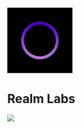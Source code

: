 <p align="left">
<kbd>
<img width="150px" src="03FE2BB6-57BE-4259-B538-2A04307904E4.jpeg">
</kbd>
</p>

<h1 align="left">Realm Labs</h1>

<p align="left">
<a href="https://discord.gg/"><img height="30px" src="https://img.shields.io/badge/Discord-7289DA?style=for-the-badge&logo=discord&logoColor=white"><img></a>
</p>


